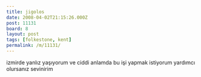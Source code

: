 ```yaml
---
title: jigolos
date: 2008-04-02T21:15:26.000Z
post: 11131
board: 8
layout: post
tags: [folkestone, kent]
permalink: /m/11131/
---
```

izmirde yanl&#305;z ya&#351;&#305;yorum ve ciddi anlamda bu i&#351;i yapmak istiyorum yard&#305;mc&#305; olursan&#305;z sevinirim
